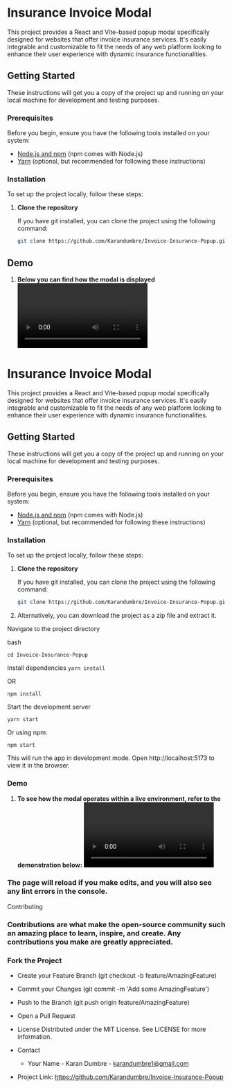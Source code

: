 # Insurance Invoice Modal

This project provides a React and Vite-based popup modal specifically designed for websites that offer invoice insurance services. It's easily integrable and customizable to fit the needs of any web platform looking to enhance their user experience with dynamic insurance functionalities.

## Getting Started

These instructions will get you a copy of the project up and running on your local machine for development and testing purposes.

### Prerequisites

Before you begin, ensure you have the following tools installed on your system:

- [Node.js and npm](https://nodejs.org/en/download/) (npm comes with Node.js)
- [Yarn](https://yarnpkg.com/getting-started/install) (optional, but recommended for following these instructions)

### Installation

To set up the project locally, follow these steps:

1. **Clone the repository**

   If you have git installed, you can clone the project using the following command:

   ```bash
   git clone https://github.com/Karandumbre/Invoice-Insurance-Popup.git
   ```

## Demo

1. **Below you can find how the modal is displayed**
   ![ScreenShot](https://github.com/Karandumbre/Invoice-Insurance-Popup/blob/master/demo.mov)

# Insurance Invoice Modal

This project provides a React and Vite-based popup modal specifically designed for websites that offer invoice insurance services. It's easily integrable and customizable to fit the needs of any web platform looking to enhance their user experience with dynamic insurance functionalities.

## Getting Started

These instructions will get you a copy of the project up and running on your local machine for development and testing purposes.

### Prerequisites

Before you begin, ensure you have the following tools installed on your system:

- [Node.js and npm](https://nodejs.org/en/download/) (npm comes with Node.js)
- [Yarn](https://yarnpkg.com/getting-started/install) (optional, but recommended for following these instructions)

### Installation

To set up the project locally, follow these steps:

1. **Clone the repository**

   If you have git installed, you can clone the project using the following command:

   ```bash
   git clone https://github.com/Karandumbre/Invoice-Insurance-Popup.git

   ```

2. Alternatively, you can download the project as a zip file and extract it.

Navigate to the project directory

bash

`cd Invoice-Insurance-Popup`

Install dependencies
`yarn install`

OR

`npm install`

Start the development server

`yarn start`

Or using npm:

`npm start`

This will run the app in development mode. Open http://localhost:5173 to view it in the browser.

### Demo

1. **To see how the modal operates within a live environment, refer to the demonstration below:**
   ![ScreenShot](https://github.com/Karandumbre/Invoice-Insurance-Popup/blob/master/demo.mov)

### The page will reload if you make edits, and you will also see any lint errors in the console.

Contributing

### Contributions are what make the open-source community such an amazing place to learn, inspire, and create. Any contributions you make are greatly appreciated.

### Fork the Project

- Create your Feature Branch (git checkout -b feature/AmazingFeature)
- Commit your Changes (git commit -m 'Add some AmazingFeature')
- Push to the Branch (git push origin feature/AmazingFeature)
- Open a Pull Request
- License
  Distributed under the MIT License. See LICENSE for more information.

- Contact

  - Your Name - Karan Dumbre - karandumbre1@gmail.com

- Project Link: https://github.com/Karandumbre/Invoice-Insurance-Popup
